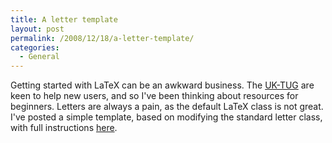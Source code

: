 ```yaml
---
title: A letter template
layout: post
permalink: /2008/12/18/a-letter-template/
categories:
  - General
---
```

Getting started with LaTeX can be an awkward business.  The [UK-TUG](http://uk.tug.org) are keen to help new users, and so I've been thinking about resources for beginners.  Letters are always a pain, as the default LaTeX class is not great.  I've posted a simple template, based on modifying the standard letter class, with full instructions [here](http://uk.tug.org/training/templates/).

